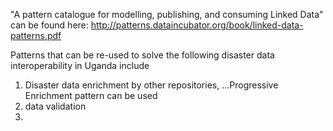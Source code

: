 "A pattern catalogue for modelling, publishing, and consuming Linked Data" can be found here: http://patterns.dataincubator.org/book/linked-data-patterns.pdf


Patterns that can be re-used to  solve the following disaster data interoperability in Uganda include

1) Disaster data enrichment by other repositories, ...Progressive Enrichment pattern can be used
2) data validation
3) 
